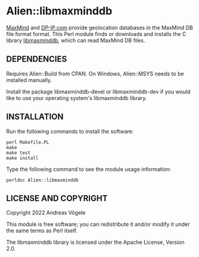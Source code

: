 # Alien::libmaxminddb

[MaxMind](https://www.maxmind.com/) and [DP-IP.com](https://db-ip.com/)
provide geolocation databases in the MaxMind DB file format format.  This Perl
module finds or downloads and installs the C library
[libmaxminddb](https://github.com/maxmind/libmaxminddb), which can read
MaxMind DB files.

## DEPENDENCIES

Requires Alien::Build from CPAN.  On Windows, Alien::MSYS needs to be
installed manually.

Install the package libmaxminddb-devel or libmaxminddb-dev if you would like to
use your operating system's libmaxminddb library.

## INSTALLATION

Run the following commands to install the software:

    perl Makefile.PL
    make
    make test
    make install

Type the following command to see the module usage information:

    perldoc Alien::libmaxminddb

## LICENSE AND COPYRIGHT

Copyright 2022 Andreas Vögele

This module is free software; you can redistribute it and/or modify it under
the same terms as Perl itself.

The libmaxminddb library is licensed under the Apache License, Version 2.0.
